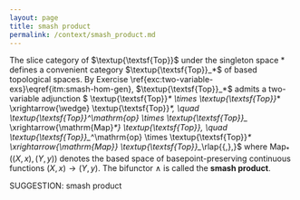 ```yaml
---
layout: page
title: smash product
permalink: /context/smash_product.md
---
```

The slice category of $\textup{\textsf{Top}}$ under the singleton space $*$ defines a convenient category $\textup{\textsf{Top}}_*$ of based topological spaces. By Exercise \ref{exc:two-variable-exs}\eqref{itm:smash-hom-gen}, $\textup{\textsf{Top}}_*$ admits a two-variable adjunction
$ \textup{\textsf{Top}}_* \times \textup{\textsf{Top}}_* \xrightarrow{\wedge} \textup{\textsf{Top}}_*, \quad \textup{\textsf{Top}}_*^\mathrm{op} \times \textup{\textsf{Top}}_* \xrightarrow{\mathrm{Map}_*} \textup{\textsf{Top}}_*, \quad  \textup{\textsf{Top}}_*^\mathrm{op} \times \textup{\textsf{Top}}_* \xrightarrow{\mathrm{Map}_*} \textup{\textsf{Top}}_*\rlap{{\,},}$
where $\mathrm{Map}_*((X,x), (Y,y))$ denotes the based space of basepoint-preserving continuous functions $(X,x) \to (Y,y)$. The bifunctor $\wedge$ is called the **smash product**.

SUGGESTION: smash product